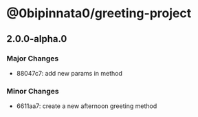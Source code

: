 # @0bipinnata0/greeting-project

## 2.0.0-alpha.0

### Major Changes

- 88047c7: add new params in method

### Minor Changes

- 6611aa7: create a new afternoon greeting method
